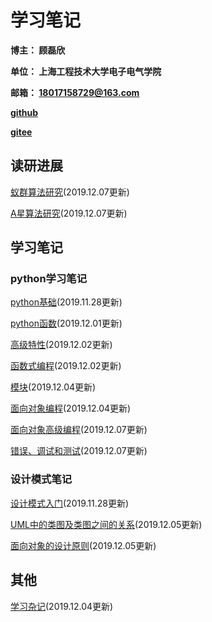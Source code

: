 # 学习笔记

**博主： 顾磊欣** 

**单位： 上海工程技术大学电子电气学院**

**邮箱： 18017158729@163.com**

[**github**](https://github.com/xhguleixin123)

[**gitee**](https://gitee.com/xhguleixin123)

## 读研进展

[蚁群算法研究](/docs/graduate_study_progress/蚁群算法研究.md)(2019.12.07更新)

[A星算法研究](/docs/graduate_study_progress/A星算法研究.md)(2019.12.07更新)

## 学习笔记

### python学习笔记

[python基础](/docs/python_note/Python基础.md)(2019.11.28更新)

[python函数](/docs/python_note/函数.md)(2019.12.01更新)

[高级特性](/docs/python_note/高级特性.md)(2019.12.02更新)

[函数式编程](/docs/python_note/函数式编程.md)(2019.12.02更新)

[模块](/docs/python_note/模块.md)(2019.12.04更新)

[面向对象编程](/docs/python_note/面向对象编程.md)(2019.12.04更新)

[面向对象高级编程](/docs/python_note/面向对象高级编程.md)(2019.12.07更新)

[错误、调试和测试](/docs/python_note/错误、调试和测试.md)(2019.12.07更新)

### 设计模式笔记

[设计模式入门](/docs/design_patterns_note/设计模式入门.md)(2019.11.28更新)

[UML中的类图及类图之间的关系](/docs/design_patterns_note/UML中的类图及类图之间的关系.md)(2019.12.05更新)

[面向对象的设计原则](/docs/design_patterns_note/面向对象的设计原则.md)(2019.12.05更新)

## 其他

[学习杂记](/docs/other_learning/学习杂记.md)(2019.12.04更新)



